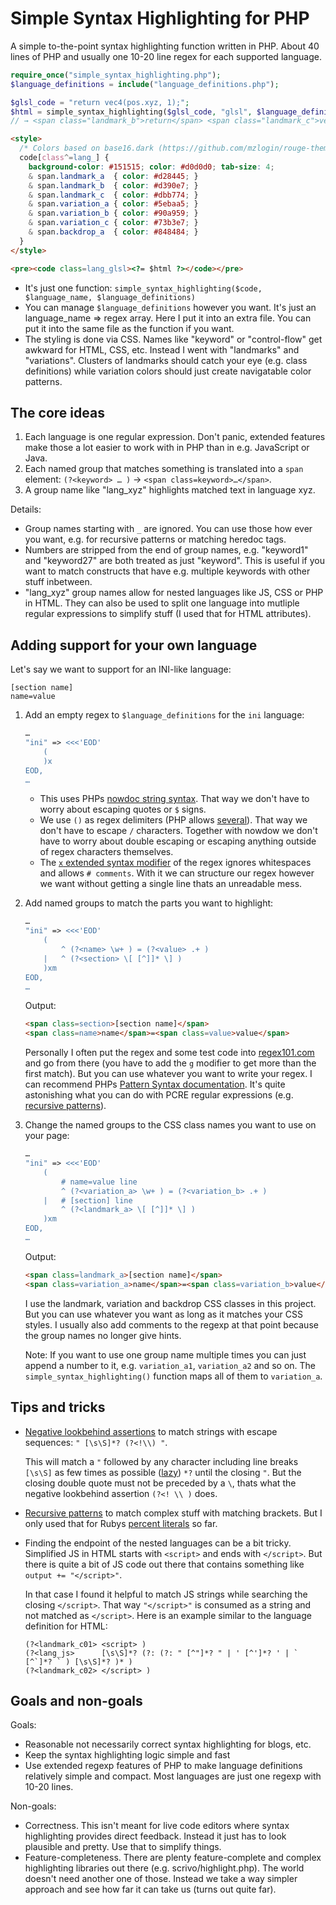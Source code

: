 Simple Syntax Highlighting for PHP
==================================

A simple to-the-point syntax highlighting function written in PHP. About 40 lines of PHP and usually one 10-20 line regex for each supported language.

~~~ php
require_once("simple_syntax_highlighting.php");
$language_definitions = include("language_definitions.php");

$glsl_code = "return vec4(pos.xyz, 1);";
$html = simple_syntax_highlighting($glsl_code, "glsl", $language_definitions);
// → <span class="landmark_b">return</span> <span class="landmark_c">vec4</span>(pos.<span class="variation_b">xyz</span>, <span class="variation_a">1</span>);
~~~
~~~ html
<style>
  /* Colors based on base16.dark (https://github.com/mzlogin/rouge-themes/tree/master?tab=readme-ov-file#base16dark) and base16-edge-dark (https://highlightjs.org/demo) */
  code[class^=lang_] {
    background-color: #151515; color: #d0d0d0; tab-size: 4;
    & span.landmark_a  { color: #d28445; }
    & span.landmark_b  { color: #d390e7; }
    & span.landmark_c  { color: #dbb774; }
    & span.variation_a { color: #5ebaa5; }
    & span.variation_b { color: #90a959; }
    & span.variation_c { color: #73b3e7; }
    & span.backdrop_a  { color: #848484; }
  }
</style>

<pre><code class=lang_glsl><?= $html ?></code></pre>
~~~

- It's just one function: `simple_syntax_highlighting($code, $language_name, $language_definitions)`
- You can manage `$language_definitions` however you want. It's just an language_name => regex array. Here I put it into an extra file. You can put it into the same file as the function if you want.
- The styling is done via CSS. Names like "keyword" or "control-flow" get awkward for HTML, CSS, etc. Instead I went with "landmarks" and "variations".
  Clusters of landmarks should catch your eye (e.g. class definitions) while variation colors should just create navigatable color patterns.


## The core ideas

1. Each language is one regular expression. Don't panic, extended features make those a lot easier to work with in PHP than in e.g. JavaScript or Java.
2. Each named group that matches something is translated into a `span` element: `(?<keyword> … )` → `<span class=keyword>…</span>`.
3. A group name like "lang_xyz" highlights matched text in language xyz.

Details:

- Group names starting with `_` are ignored. You can use those how ever you want, e.g. for recursive patterns or matching heredoc tags.
- Numbers are stripped from the end of group names, e.g. "keyword1" and "keyword27" are both treated as just "keyword".
  This is useful if you want to match constructs that have e.g. multiple keywords with other stuff inbetween.
- "lang_xyz" group names allow for nested languages like JS, CSS or PHP in HTML.
  They can also be used to split one language into mutliple regular expressions to simplify stuff (I used that for HTML attributes).


## Adding support for your own language

Let's say we want to support for an INI-like language:

~~~
[section name]
name=value
~~~

1. Add an empty regex to `$language_definitions` for the `ini` language:
   
   ~~~php
   …
   "ini" => <<<'EOD'
       (
       )x
   EOD,
   …
   ~~~
   
   - This uses PHPs [nowdoc string syntax](https://php.net/nowdoc). That way we don't have to worry about escaping quotes or `$` signs.
   - We use `()` as regex delimiters (PHP allows [several](https://php.net/regexp.reference.delimiters)). That way we don't have to escape `/` characters.
     Together with nowdow we don't have to worry about double escaping or escaping anything outside of regex characters themselves.
   - The [`x` extended syntax modifier](https://php.net/reference.pcre.pattern.modifiers) of the regex ignores whitespaces and allows `# comments`.
     With it we can structure our regex however we want without getting a single line thats an unreadable mess.
   
2. Add named groups to match the parts you want to highlight:
   
   ~~~php
   …
   "ini" => <<<'EOD'
       (
           ^ (?<name> \w+ ) = (?<value> .+ )
       |   ^ (?<section> \[ [^]]* \] )
       )xm
   EOD,
   …
   ~~~
   Output:
   ~~~html
   <span class=section>[section name]</span>
   <span class=name>name</span>=<span class=value>value</span>
   ~~~
   
   Personally I often put the regex and some test code into [regex101.com](https://regex101.com/) and go from there (you have to add the `g` modifier to get more than the first match).
   But you can use whatever you want to write your regex. I can recommend PHPs [Pattern Syntax documentation](https://php.net/reference.pcre.pattern.syntax).
   It's quite astonishing what you can do with PCRE regular expressions (e.g. [recursive patterns](https://php.net/regexp.reference.recursive)).
   
3. Change the named groups to the CSS class names you want to use on your page:
   
   ~~~php
   …
   "ini" => <<<'EOD'
       (
           # name=value line
           ^ (?<variation_a> \w+ ) = (?<variation_b> .+ )
       |   # [section] line
           ^ (?<landmark_a> \[ [^]]* \] )
       )xm
   EOD,
   …
   ~~~
   Output:
   ~~~html
   <span class=landmark_a>[section name]</span>
   <span class=variation_a>name</span>=<span class=variation_b>value</span>
   ~~~
   
   I use the landmark, variation and backdrop CSS classes in this project. But you can use whatever you want as long as it matches your CSS styles.
   I usually also add comments to the regexp at that point because the group names no longer give hints.
   
   Note: If you want to use one group name multiple times you can just append a number to it, e.g. `variation_a1`, `variation_a2` and so on.
   The `simple_syntax_highlighting()` function maps all of them to `variation_a`.


## Tips and tricks

- [Negative lookbehind assertions](https://php.net/regexp.reference.assertions) to match strings with escape sequences: `" [\s\S]*? (?<!\\) "`.
  
  This will match a `"` followed by any character including line breaks `[\s\S]` as few times as possible ([lazy](https://php.net/regexp.reference.repetition)) `*?` until the closing `"`.
  But the closing double quote must not be preceded by a `\`, thats what the negative lookbehind assertion `(?<! \\ )` does.
  
- [Recursive patterns](https://php.net/regexp.reference.recursive) to match complex stuff with matching brackets. But I only used that for Rubys [percent literals](https://ruby-doc.org/3.4.1/syntax/literals_rdoc.html#label-Percent+Literals) so far.
  
- Finding the endpoint of the nested languages can be a bit tricky. Simplified JS in HTML starts with `<script>` and ends with `</script>`.
  But there is quite a bit of JS code out there that contains something like `output += "</script>"`.
  
  In that case I found it helpful to match JS strings while searching the closing `</script>`. That way `"</script>"` is consumed as a string and not matched as `</script>`.
  Here is an example similar to the language definition for HTML:
  
  ~~~
  (?<landmark_c01> <script> )
  (?<lang_js>      [\s\S]*? (?: (?: " [^"]*? " | ' [^']*? ' | ` [^`]*? ` ) [\s\S]*? )* )
  (?<landmark_c02> </script> )
  ~~~


## Goals and non-goals   

Goals:

- Reasonable not necessarily correct syntax highlighting for blogs, etc.
- Keep the syntax highlighting logic simple and fast
- Use extended regexp features of PHP to make language definitions relatively simple and compact. Most languages are just one regexp with 10-20 lines.

Non-goals:

- Correctness. This isn't meant for live code editors where syntax highlighting provides direct feedback. Instead it just has to look plausible and pretty. Use that to simplify things.
- Feature-completeness. There are plenty feature-complete and complex highlighting libraries out there (e.g. scrivo/highlight.php).
  The world doesn't need another one of those. Instead we take a way simpler approach and see how far it can take us (turns out quite far).
